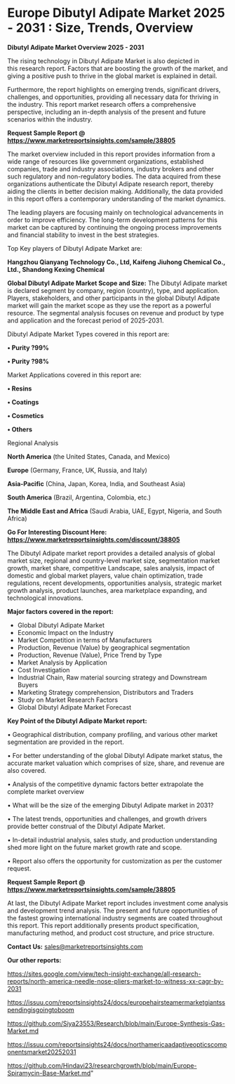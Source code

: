 # Europe Dibutyl Adipate Market 2025 - 2031 : Size, Trends, Overview

<Strong> Dibutyl Adipate Market Overview 2025 - 2031</strong>

The rising technology in Dibutyl Adipate Market is also depicted in this research report. Factors that are boosting the growth of the market, and giving a positive push to thrive in the global market is explained in detail.

Furthermore, the report highlights on emerging trends, significant drivers, challenges, and opportunities, providing all necessary data for thriving in the industry. This report market research offers a comprehensive perspective, including an in-depth analysis of the present and future scenarios within the industry.

<strong>Request Sample Report @ <a href=https://www.marketreportsinsights.com/sample/38805>https://www.marketreportsinsights.com/sample/38805</a></strong>

The market overview included in this report provides information from a wide range of resources like government organizations, established companies, trade and industry associations, industry brokers and other such regulatory and non-regulatory bodies. The data acquired from these organizations authenticate the Dibutyl Adipate research report, thereby aiding the clients in better decision making. Additionally, the data provided in this report offers a contemporary understanding of the market dynamics.

The leading players are focusing mainly on technological advancements in order to improve efficiency. The long-term development patterns for this market can be captured by continuing the ongoing process improvements and financial stability to invest in the best strategies.

Top Key players of Dibutyl Adipate Market are:

<strong>Hangzhou Qianyang Technology Co., Ltd, Kaifeng Jiuhong Chemical Co., Ltd., Shandong Kexing Chemical</strong>

<strong><b>Global Dibutyl Adipate Market Scope and Size:</b></strong>
The Dibutyl Adipate market is declared segment by company, region (country), type, and application. Players, stakeholders, and other participants in the global Dibutyl Adipate market will gain the market scope as they use the report as a powerful resource. The segmental analysis focuses on revenue and product by type and application and the forecast period of 2025-2031.

Dibutyl Adipate Market Types covered in this report are:

<strong>•  Purity ?99%

•  Purity ?98%</strong>

Market Applications covered in this report are:

<strong>•  Resins

•  Coatings

•  Cosmetics

•  Others</strong> 

Regional Analysis

<strong>North America</strong> (the United States, Canada, and Mexico)

<strong>Europe</strong> (Germany, France, UK, Russia, and Italy)

<strong>Asia-Pacific</strong> (China, Japan, Korea, India, and Southeast Asia)

<strong>South America</strong> (Brazil, Argentina, Colombia, etc.)

<strong>The Middle East and Africa</strong> (Saudi Arabia, UAE, Egypt, Nigeria, and South Africa)

<strong>Go For Interesting Discount Here: <a href=https://www.marketreportsinsights.com/discount/38805>https://www.marketreportsinsights.com/discount/38805</a></strong>

The Dibutyl Adipate market report provides a detailed analysis of global market size, regional and country-level market size, segmentation market growth, market share, competitive Landscape, sales analysis, impact of domestic and global market players, value chain optimization, trade regulations, recent developments, opportunities analysis, strategic market growth analysis, product launches, area marketplace expanding, and technological innovations.

<strong><b>Major factors covered in the report:</b></strong>
<ul>
  <li>Global Dibutyl Adipate Market </li>
  <li>Economic Impact on the Industry</li>
  <li>Market Competition in terms of Manufacturers</li>
  <li>Production, Revenue (Value) by geographical segmentation</li>
  <li>Production, Revenue (Value), Price Trend by Type</li>
  <li>Market Analysis by Application</li>
  <li>Cost Investigation</li>
  <li>Industrial Chain, Raw material sourcing strategy and Downstream Buyers</li>
  <li>Marketing Strategy comprehension, Distributors and Traders</li>
  <li>Study on Market Research Factors</li>
  <li>Global Dibutyl Adipate Market Forecast</li>
</ul>

<strong><b>Key Point of the Dibutyl Adipate Market report:</b></strong>

• Geographical distribution, company profiling, and various other market segmentation are provided in the report.

• For better understanding of the global Dibutyl Adipate market status, the accurate market valuation which comprises of size, share, and revenue are also covered.

• Analysis of the competitive dynamic factors better extrapolate the complete market overview

• What will be the size of the emerging Dibutyl Adipate market in 2031?

• The latest trends, opportunities and challenges, and growth drivers provide better construal of the Dibutyl Adipate Market.

• In-detail industrial analysis, sales study, and production understanding shed more light on the future market growth rate and scope.

• Report also offers the opportunity for customization as per the customer request.

<strong>Request Sample Report @ <a href=https://www.marketreportsinsights.com/sample/38805>https://www.marketreportsinsights.com/sample/38805</a></strong>

At last, the Dibutyl Adipate Market report includes investment come analysis and development trend analysis. The present and future opportunities of the fastest growing international industry segments are coated throughout this report. This report additionally presents product specification, manufacturing method, and product cost structure, and price structure.

<strong>Contact Us:</strong>
sales@marketreportsinsights.com

<strong>Our other reports:</strong>

<a href=https://sites.google.com/view/tech-insight-exchange/all-research-reports/north-america-needle-nose-pliers-market-to-witness-xx-cagr-by-2031>https://sites.google.com/view/tech-insight-exchange/all-research-reports/north-america-needle-nose-pliers-market-to-witness-xx-cagr-by-2031</a>

<a href=https://issuu.com/reportsinsights24/docs/europehairsteamermarketgiantsspendingisgoingtoboom>https://issuu.com/reportsinsights24/docs/europehairsteamermarketgiantsspendingisgoingtoboom</a>

<a href=https://github.com/Siya23553/Research/blob/main/Europe-Synthesis-Gas-Market.md>https://github.com/Siya23553/Research/blob/main/Europe-Synthesis-Gas-Market.md</a>

<a href=https://issuu.com/reportsinsights24/docs/northamericaadaptiveopticscomponentsmarket20252031>https://issuu.com/reportsinsights24/docs/northamericaadaptiveopticscomponentsmarket20252031</a>

<a href=https://github.com/Hindavi23/researchgrowth/blob/main/Europe-Spiramycin-Base-Market.md>https://github.com/Hindavi23/researchgrowth/blob/main/Europe-Spiramycin-Base-Market.md</a>"
